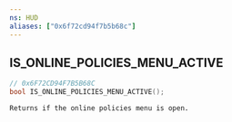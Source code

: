 ```yaml
---
ns: HUD
aliases: ["0x6f72cd94f7b5b68c"]
---
```

## IS_ONLINE_POLICIES_MENU_ACTIVE

```c
// 0x6F72CD94F7B5B68C
bool IS_ONLINE_POLICIES_MENU_ACTIVE();
```

```
Returns if the online policies menu is open.
```
